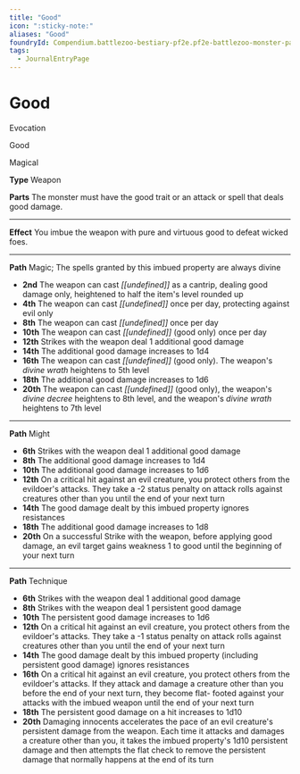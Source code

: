 ```yaml
---
title: "Good"
icon: ":sticky-note:"
aliases: "Good"
foundryId: Compendium.battlezoo-bestiary-pf2e.pf2e-battlezoo-monster-parts.JournalEntry.DUgV4RRnkTaikCI2.JournalEntryPage.wOoUPP0ea45GDb97
tags:
  - JournalEntryPage
---
```


# Good
Evocation

Good

Magical

**Type** Weapon

**Parts** The monster must have the good trait or an attack or spell that deals good damage.

* * *

**Effect** You imbue the weapon with pure and virtuous good to defeat wicked foes.

* * *

**Path** Magic; The spells granted by this imbued property are always divine

*   **2nd** The weapon can cast _[[undefined]]_ as a cantrip, dealing good damage only, heightened to half the item's level rounded up
*   **4th** The weapon can cast _[[undefined]]_ once per day, protecting against evil only
*   **8th** The weapon can cast _[[undefined]]_ once per day
*   **10th** The weapon can cast _[[undefined]]_ (good only) once per day
*   **12th** Strikes with the weapon deal 1 additional good damage
*   **14th** The additional good damage increases to 1d4
*   **16th** The weapon can cast _[[undefined]]_ (good only). The weapon's _divine wrath_ heightens to 5th level
*   **18th** The additional good damage increases to 1d6
*   **20th** The weapon can cast _[[undefined]]_ (good only), the weapon's _divine decree_ heightens to 8th level, and the weapon's _divine wrath_ heightens to 7th level

* * *

**Path** Might

*   **6th** Strikes with the weapon deal 1 additional good damage
*   **8th** The additional good damage increases to 1d4
*   **10th** The additional good damage increases to 1d6
*   **12th** On a critical hit against an evil creature, you protect others from the evildoer's attacks. They take a -2 status penalty on attack rolls against creatures other than you until the end of your next turn
*   **14th** The good damage dealt by this imbued property ignores resistances
*   **18th** The additional good damage increases to 1d8
*   **20th** On a successful Strike with the weapon, before applying good damage, an evil target gains weakness 1 to good until the beginning of your next turn

* * *

**Path** Technique

*   **6th** Strikes with the weapon deal 1 additional good damage
*   **8th** Strikes with the weapon deal 1 persistent good damage
*   **10th** The persistent good damage increases to 1d6
*   **12th** On a critical hit against an evil creature, you protect others from the evildoer's attacks. They take a -1 status penalty on attack rolls against creatures other than you until the end of your next turn
*   **14th** The good damage dealt by this imbued property (including persistent good damage) ignores resistances
*   **16th** On a critical hit against an evil creature, you protect others from the evildoer's attacks. If they attack and damage a creature other than you before the end of your next turn, they become flat- footed against your attacks with the imbued weapon until the end of your next turn
*   **18th** The persistent good damage on a hit increases to 1d10
*   **20th** Damaging innocents accelerates the pace of an evil creature's persistent damage from the weapon. Each time it attacks and damages a creature other than you, it takes the imbued property's 1d10 persistent damage and then attempts the flat check to remove the persistent damage that normally happens at the end of its turn